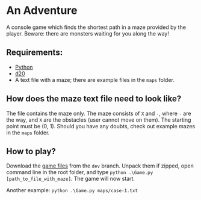 # An Adventure

A console game which finds the shortest path in a maze provided by the player. Beware: there are monsters waiting for you along the way!

## Requirements:

- [Python](https://www.python.org/downloads/)
- [d20](https://pypi.org/project/d20/)
- A text file with a maze; there are example files in the `maps` folder.

## How does the maze text file need to look like?

The file contains the maze only. The maze consists of `X` and `-`, where `-` are the way, and `X` are the obstacles (user cannot move on them). The starting point must be (0, 1). Should you have any doubts, check out example mazes in the `maps` folder.

## How to play?

Download the [game files](https://git.syberry.com/syberry-academy/syberry-academy-season-8/crew-b108-project/-/archive/dev/crew-b108-project-dev.zip) from the `dev` branch. Unpack them if zipped, open command line in the root folder, and type `python .\Game.py [path_to_file_with_maze]`. The game will now start.

Another example: 
`python .\Game.py maps/case-1.txt`
